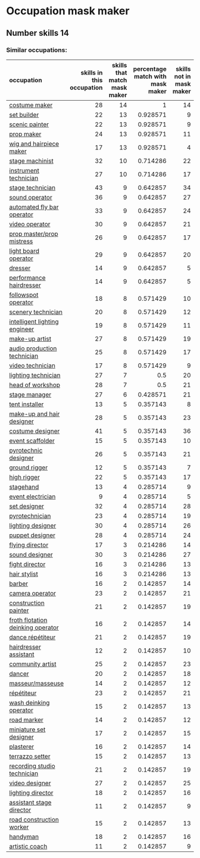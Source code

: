# Occupation mask maker
## Number skills 14
### Similar occupations:
| occupation                                                                |   skills in this occupation |   skills that match mask maker |   percentage match with mask maker |   skills not in mask maker |
|:--------------------------------------------------------------------------|----------------------------:|-------------------------------:|-----------------------------------:|---------------------------:|
| [costume maker](costume_maker.md)                                         |                          28 |                             14 |                           1        |                         14 |
| [set builder](set_builder.md)                                             |                          22 |                             13 |                           0.928571 |                          9 |
| [scenic painter](scenic_painter.md)                                       |                          22 |                             13 |                           0.928571 |                          9 |
| [prop maker](prop_maker.md)                                               |                          24 |                             13 |                           0.928571 |                         11 |
| [wig and hairpiece maker](wig_and_hairpiece_maker.md)                     |                          17 |                             13 |                           0.928571 |                          4 |
| [stage machinist](stage_machinist.md)                                     |                          32 |                             10 |                           0.714286 |                         22 |
| [instrument technician](instrument_technician.md)                         |                          27 |                             10 |                           0.714286 |                         17 |
| [stage technician](stage_technician.md)                                   |                          43 |                              9 |                           0.642857 |                         34 |
| [sound operator](sound_operator.md)                                       |                          36 |                              9 |                           0.642857 |                         27 |
| [automated fly bar operator](automated_fly_bar_operator.md)               |                          33 |                              9 |                           0.642857 |                         24 |
| [video operator](video_operator.md)                                       |                          30 |                              9 |                           0.642857 |                         21 |
| [prop master/prop mistress](prop_master-prop_mistress.md)                 |                          26 |                              9 |                           0.642857 |                         17 |
| [light board operator](light_board_operator.md)                           |                          29 |                              9 |                           0.642857 |                         20 |
| [dresser](dresser.md)                                                     |                          14 |                              9 |                           0.642857 |                          5 |
| [performance hairdresser](performance_hairdresser.md)                     |                          14 |                              9 |                           0.642857 |                          5 |
| [followspot operator](followspot_operator.md)                             |                          18 |                              8 |                           0.571429 |                         10 |
| [scenery technician](scenery_technician.md)                               |                          20 |                              8 |                           0.571429 |                         12 |
| [intelligent lighting engineer](intelligent_lighting_engineer.md)         |                          19 |                              8 |                           0.571429 |                         11 |
| [make-up artist](make-up_artist.md)                                       |                          27 |                              8 |                           0.571429 |                         19 |
| [audio production technician](audio_production_technician.md)             |                          25 |                              8 |                           0.571429 |                         17 |
| [video technician](video_technician.md)                                   |                          17 |                              8 |                           0.571429 |                          9 |
| [lighting technician](lighting_technician.md)                             |                          27 |                              7 |                           0.5      |                         20 |
| [head of workshop](head_of_workshop.md)                                   |                          28 |                              7 |                           0.5      |                         21 |
| [stage manager](stage_manager.md)                                         |                          27 |                              6 |                           0.428571 |                         21 |
| [tent installer](tent_installer.md)                                       |                          13 |                              5 |                           0.357143 |                          8 |
| [make-up and hair designer](make-up_and_hair_designer.md)                 |                          28 |                              5 |                           0.357143 |                         23 |
| [costume designer](costume_designer.md)                                   |                          41 |                              5 |                           0.357143 |                         36 |
| [event scaffolder](event_scaffolder.md)                                   |                          15 |                              5 |                           0.357143 |                         10 |
| [pyrotechnic designer](pyrotechnic_designer.md)                           |                          26 |                              5 |                           0.357143 |                         21 |
| [ground rigger](ground_rigger.md)                                         |                          12 |                              5 |                           0.357143 |                          7 |
| [high rigger](high_rigger.md)                                             |                          22 |                              5 |                           0.357143 |                         17 |
| [stagehand](stagehand.md)                                                 |                          13 |                              4 |                           0.285714 |                          9 |
| [event electrician](event_electrician.md)                                 |                           9 |                              4 |                           0.285714 |                          5 |
| [set designer](set_designer.md)                                           |                          32 |                              4 |                           0.285714 |                         28 |
| [pyrotechnician](pyrotechnician.md)                                       |                          23 |                              4 |                           0.285714 |                         19 |
| [lighting designer](lighting_designer.md)                                 |                          30 |                              4 |                           0.285714 |                         26 |
| [puppet designer](puppet_designer.md)                                     |                          28 |                              4 |                           0.285714 |                         24 |
| [flying director](flying_director.md)                                     |                          17 |                              3 |                           0.214286 |                         14 |
| [sound designer](sound_designer.md)                                       |                          30 |                              3 |                           0.214286 |                         27 |
| [fight director](fight_director.md)                                       |                          16 |                              3 |                           0.214286 |                         13 |
| [hair stylist](hair_stylist.md)                                           |                          16 |                              3 |                           0.214286 |                         13 |
| [barber](barber.md)                                                       |                          16 |                              2 |                           0.142857 |                         14 |
| [camera operator](camera_operator.md)                                     |                          23 |                              2 |                           0.142857 |                         21 |
| [construction painter](construction_painter.md)                           |                          21 |                              2 |                           0.142857 |                         19 |
| [froth flotation deinking operator](froth_flotation_deinking_operator.md) |                          16 |                              2 |                           0.142857 |                         14 |
| [dance répétiteur](dance_répétiteur.md)                                   |                          21 |                              2 |                           0.142857 |                         19 |
| [hairdresser assistant](hairdresser_assistant.md)                         |                          12 |                              2 |                           0.142857 |                         10 |
| [community artist](community_artist.md)                                   |                          25 |                              2 |                           0.142857 |                         23 |
| [dancer](dancer.md)                                                       |                          20 |                              2 |                           0.142857 |                         18 |
| [masseur/masseuse](masseur-masseuse.md)                                   |                          14 |                              2 |                           0.142857 |                         12 |
| [répétiteur](répétiteur.md)                                               |                          23 |                              2 |                           0.142857 |                         21 |
| [wash deinking operator](wash_deinking_operator.md)                       |                          15 |                              2 |                           0.142857 |                         13 |
| [road marker](road_marker.md)                                             |                          14 |                              2 |                           0.142857 |                         12 |
| [miniature set designer](miniature_set_designer.md)                       |                          17 |                              2 |                           0.142857 |                         15 |
| [plasterer](plasterer.md)                                                 |                          16 |                              2 |                           0.142857 |                         14 |
| [terrazzo setter](terrazzo_setter.md)                                     |                          15 |                              2 |                           0.142857 |                         13 |
| [recording studio technician](recording_studio_technician.md)             |                          21 |                              2 |                           0.142857 |                         19 |
| [video designer](video_designer.md)                                       |                          27 |                              2 |                           0.142857 |                         25 |
| [lighting director](lighting_director.md)                                 |                          18 |                              2 |                           0.142857 |                         16 |
| [assistant stage director](assistant_stage_director.md)                   |                          11 |                              2 |                           0.142857 |                          9 |
| [road construction worker](road_construction_worker.md)                   |                          15 |                              2 |                           0.142857 |                         13 |
| [handyman](handyman.md)                                                   |                          18 |                              2 |                           0.142857 |                         16 |
| [artistic coach](artistic_coach.md)                                       |                          11 |                              2 |                           0.142857 |                          9 |
